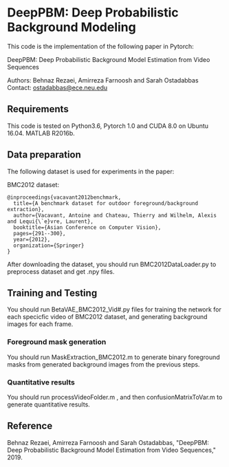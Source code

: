 # DeepPBM: Deep Probabilistic Background Modeling

This code is the implementation of the following paper in Pytorch:

DeepPBM: Deep Probabilistic Background Model Estimation from Video Sequences

Authors: Behnaz Rezaei, Amirreza Farnoosh and Sarah Ostadabbas
Contact: ostadabbas@ece.neu.edu


## Requirements

This code is tested on Python3.6, Pytorch 1.0 and CUDA 8.0 on Ubuntu 16.04. MATLAB R2016b.

## Data preparation

The following dataset is used for experiments in the paper:

BMC2012 dataset:

```
@inproceedings{vacavant2012benchmark,
  title={A benchmark dataset for outdoor foreground/background extraction},
  author={Vacavant, Antoine and Chateau, Thierry and Wilhelm, Alexis and Lequi{\`e}vre, Laurent},
  booktitle={Asian Conference on Computer Vision},
  pages={291--300},
  year={2012},
  organization={Springer}
}
```

After downloading the dataset, you should run BMC2012DataLoader.py to preprocess dataset and get .npy files.

## Training and Testing

You should run BetaVAE_BMC2012_Vid#.py files for training the network for each specicfic video of BMC2012 dataset, and generating background images for each frame. 

### Foreground mask generation

You should run MaskExtraction_BMC2012.m to generate binary foreground masks from generated background images from the previous steps.

### Quantitative results

You should run processVideoFolder.m , and then confusionMatrixToVar.m to generate quantitative results. 

## Reference

Behnaz Rezaei, Amirreza Farnoosh and Sarah Ostadabbas, "DeepPBM: Deep Probabilistic Background Model Estimation from Video Sequences," 2019.


